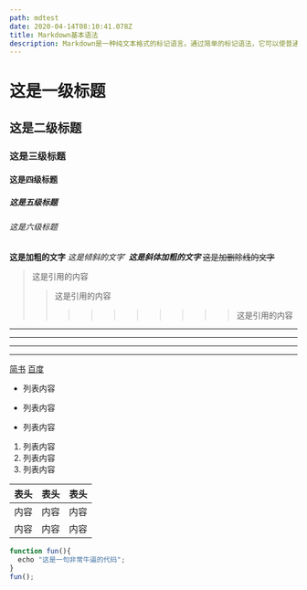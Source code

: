 ```yaml
---
path: mdtest
date: 2020-04-14T08:10:41.078Z
title: Markdown基本语法
description: Markdown是一种纯文本格式的标记语言。通过简单的标记语法，它可以使普通文本内容具有一定的格式。
---
```

# 这是一级标题
## 这是二级标题
### 这是三级标题
#### 这是四级标题
##### 这是五级标题
###### 这是六级标题

**这是加粗的文字**
*这是倾斜的文字*`
***这是斜体加粗的文字***
~~这是加删除线的文字~~

>这是引用的内容
>>这是引用的内容
>>>>>>>>>>这是引用的内容

---
----
***
*****

[简书](http://jianshu.com)
[百度](http://baidu.com)

- 列表内容
+ 列表内容
* 列表内容

1. 列表内容
2. 列表内容
3. 列表内容

表头|表头|表头
---|:--:|---:
内容|内容|内容
内容|内容|内容

```js
function fun(){
  echo "这是一句非常牛逼的代码";
}
fun();
```

